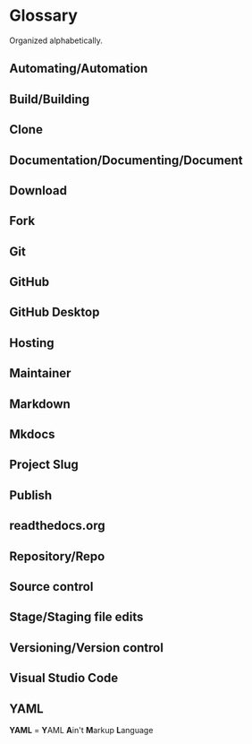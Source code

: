 # Glossary

Organized alphabetically.

## Automating/Automation

## Build/Building

## Clone

## Documentation/Documenting/Document

## Download

## Fork

## Git

## GitHub

## GitHub Desktop

## Hosting

## Maintainer

## Markdown

## Mkdocs

## Project Slug

## Publish

## readthedocs.org

## Repository/Repo

## Source control

## Stage/Staging file edits

## Versioning/Version control

## Visual Studio Code

## YAML

**YAML** = **Y**AML **A**in't **M**arkup **L**anguage
